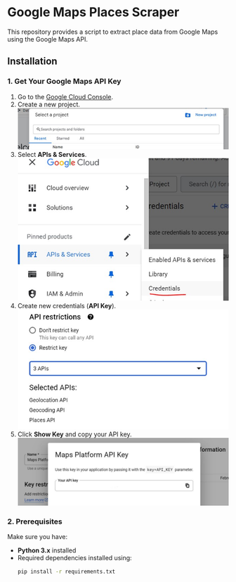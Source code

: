 # Google Maps Places Scraper  

This repository provides a script to extract place data from Google Maps using the Google Maps API.  

## Installation  

### 1. Get Your Google Maps API Key  

1. Go to the [Google Cloud Console](https://console.cloud.google.com/).  
2. Create a new project.  
   ![](images/1_new_project.jpg)  
3. Select **APIs & Services**.  
   ![](images/2_new_credentials.jpg)  
4. Create new credentials (**API Key**).  
   ![](images/3_api_key.jpg)  
5. Click **Show Key** and copy your API key.  
   ![](images/4_show_key.jpg)  

### 2. Prerequisites  

Make sure you have:  
- **Python 3.x** installed  
- Required dependencies installed using:  
  ```sh
  pip install -r requirements.txt
